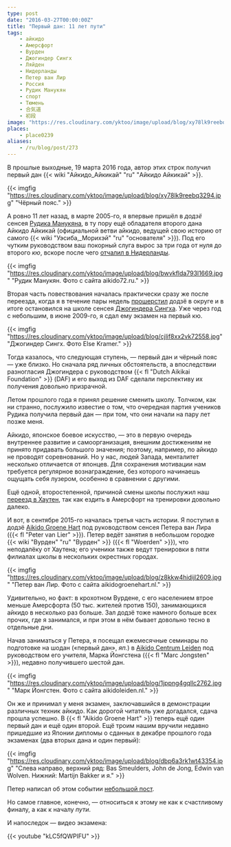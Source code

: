 ```yaml
---
type: post
date: "2016-03-27T00:00:00Z"
title: "Первый дан: 11 лет пути"
tags:
    - айкидо
    - Амерсфорт
    - Вурден
    - Джогиндер Сингх
    - Ляйден
    - Нидерланды
    - Петер ван Лир
    - Россия
    - Рудик Манукян
    - спорт
    - Тюмень
    - 合気道
    - 初段
image: "https://res.cloudinary.com/yktoo/image/upload/blog/xy78lk9reebq3294.jpg"
places:
    - place0239
aliases:
    - /ru/blog/post/273
---
```


В прошлые выходные, 19 марта 2016 года, автор этих строк получил первый дан {{< wiki "Айкидо_Айкикай" "ru" "Айкидо Айкикай" >}}.

<!--more-->

{{< imgfig "https://res.cloudinary.com/yktoo/image/upload/blog/xy78lk9reebq3294.jpg" "Чёрный пояс." >}}

А ровно 11 лет назад, в марте 2005-го, я впервые пришёл в *додзё* сенсея [Рудика Манукяна](http://aikido72.ru/2-uncategorised/30-rudik-manukyan), в ту пору ещё обладателя второго дана Айкидо Айкикай (официальной ветви айкидо, ведущей свою историю от самого {{< wiki "Уэсиба,_Морихэй" "ru" "основателя" >}}). Под его чутким руководством ваш покорный слуга вырос за три года от нуля до второго *кю*, вскоре после чего [отчалил в Нидерланды](0001).

{{< imgfig "https://res.cloudinary.com/yktoo/image/upload/blog/bwvkflda793l1669.jpg" "Рудик Манукян. Фото с сайта aikido72.ru." >}}

Вторая часть повествования началась практически сразу же после переезда, когда я в течение пары недель [прошерстил](0011) додзё в округе и в итоге остановился на школе сенсея [Джогиндера Сингха](http://jogindersingh.com/). Уже через год с небольшим, в июне 2009-го, я сдал ему экзамен на первый кю.

{{< imgfig "https://res.cloudinary.com/yktoo/image/upload/blog/cjlif8xx2vk72558.jpg" "Джогиндер Сингх. Фото Else Kramer." >}}

Тогда казалось, что следующая ступень, — первый дан и чёрный пояс — уже близко. Но сначала ряд личных обстоятельств, а впоследствии разногласия Джогиндера с руководством {{< fl "Dutch Aikikai Foundation" >}} (DAF) и его выход из DAF сделали перспективу их получения довольно призрачной.

Летом прошлого года я принял решение сменить школу. Толчком, как ни странно, послужило известие о том, что очередная партия учеников Рудика получила первый дан — при том, что они начали на пару лет позже меня.

Айкидо, японское боевое искусство, — это в первую очередь внутреннее развитие и самоорганизация, внешним достижениям не принято придавать большого значения; поэтому, например, по айкидо не проводят соревнований. Но у нас, людей Запада, менталитет несколько отличается от японцев. Для сохранения мотивации нам требуется регулярное вознаграждение, без которого начинаешь ощущать себя лузером, особенно в сравнении с другими.

Ещё одной, второстепенной, причиной смены школы послужил наш [переезд в Хаутен](0221), так как ездить в Амерсфорт на тренировки довольно далеко.

И вот, в сентябре 2015-го началась третья часть истории. Я поступил в додзё [Aikido Groene Hart](http://www.aikidogroenehart.net/) под руководством сенсея Петера ван Лира ({{< fl "Peter van Lier" >}}). Петер ведёт занятия в небольшом городке {{< wiki "Вурден" "ru" "Вурден" >}} ({{< fl "Woerden" >}}), что неподалёку от Хаутена; его ученики также ведут тренировки в пяти филиалах школы в нескольких окрестных городах.

{{< imgfig "https://res.cloudinary.com/yktoo/image/upload/blog/z8kkw4hidijl2609.jpg" "Петер ван Лир. Фото с сайта aikidogroenehart.nl." >}}

Удивительно, но факт: в крохотном Вурдене, с его населением втрое меньше Амерсфорта (50 тыс. жителей против 150), занимающихся айкидо в несколько раз больше. Зал додзё тоже намного больше всех прочих, где я занимался, и при этом в нём бывает довольно тесно в отдельные дни.

Начав заниматься у Петера, я посещал ежемесячные семинары по подготовке на шодан («первый дан», *яп.*) в [Aikido Centrum Leiden](http://aikidoleiden.nl/) под руководством его учителя, Марка Йонгстена ({{< fl "Marc Jongsten" >}}), недавно получившего шестой дан.

{{< imgfig "https://res.cloudinary.com/yktoo/image/upload/blog/1jppng4gqllc2762.jpg" "Марк Йонгстен. Фото с сайта aikidoleiden.nl." >}}

Он же и принимал у меня экзамен, заключавшийся в демонстрации различных техник айкидо. Как дорогой читатель уже догадался, сдача прошла успешно. В {{< fl "Aikido Groene Hart" >}} теперь ещё один первый дан и ещё один второй. Ещё троим нашим вручили недавно пришедшие из Японии дипломы о сданных в декабре прошлого года экзаменах (два вторых дана и один первый):

{{< imgfig "https://res.cloudinary.com/yktoo/image/upload/blog/dbp6a3rk1wt43354.jpg" "Слева направо, верхний ряд: Bas Smeulders, John de Jong, Edwin van Wolven. Нижний: Martijn Bakker и я." >}}

Петер написал об этом событии [небольшой пост](http://www.aikidogroenehart.net/dmitry-en-martijn-slagen-voor-hun-dan-graad/).

Но самое главное, конечно, — относиться к этому не как к счастливому финалу, а как к началу *пути*.

И напоследок — видео экзамена:

{{< youtube "kLC5fQWPlFU" >}}
